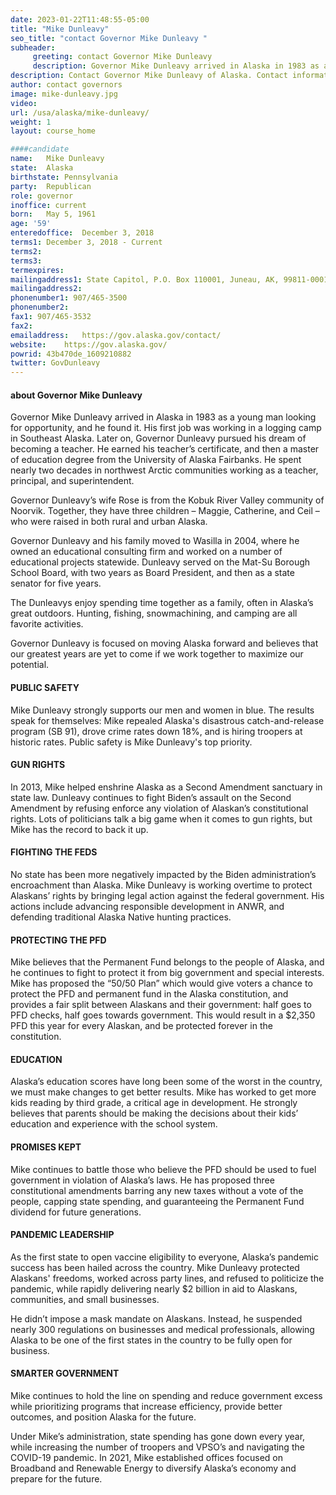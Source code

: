 ```yaml
---
date: 2023-01-22T11:48:55-05:00
title: "Mike Dunleavy"
seo_title: "contact Governor Mike Dunleavy "
subheader:
     greeting: contact Governor Mike Dunleavy 
     description: Governor Mike Dunleavy arrived in Alaska in 1983 as a young man looking for opportunity, and he found it.
description: Contact Governor Mike Dunleavy of Alaska. Contact information for Mike Dunleavy includes his email address, phone number, and mailing address.
author: contact governors
image: mike-dunleavy.jpg
video:
url: /usa/alaska/mike-dunleavy/
weight: 1
layout: course_home

####candidate
name:	Mike Dunleavy
state:	Alaska
birthstate: Pennsylvania
party:	Republican
role: governor
inoffice: current
born:	May 5, 1961
age: '59'
enteredoffice:	December 3, 2018
terms1: December 3, 2018 - Current
terms2: 
terms3: 
termexpires:	
mailingaddress1: State Capitol, P.O. Box 110001, Juneau, AK, 99811-0001
mailingaddress2:		
phonenumber1: 907/465-3500
phonenumber2:	
fax1: 907/465-3532
fax2: 
emailaddress:	https://gov.alaska.gov/contact/
website:	https://gov.alaska.gov/
powrid: 43b470de_1609210882
twitter: GovDunleavy
---
```

#### about Governor Mike Dunleavy 
Governor Mike Dunleavy arrived in Alaska in 1983 as a young man looking for opportunity, and he found it. His first job was working in a logging camp in Southeast Alaska. Later on, Governor Dunleavy pursued his dream of becoming a teacher. He earned his teacher’s certificate, and then a master of education degree from the University of Alaska Fairbanks. He spent nearly two decades in northwest Arctic communities working as a teacher, principal, and superintendent.

Governor Dunleavy’s wife Rose is from the Kobuk River Valley community of Noorvik. Together, they have three children – Maggie, Catherine, and Ceil – who were raised in both rural and urban Alaska.

Governor Dunleavy and his family moved to Wasilla in 2004, where he owned an educational consulting firm and worked on a number of educational projects statewide. Dunleavy served on the Mat-Su Borough School Board, with two years as Board President, and then as a state senator for five years.

The Dunleavys enjoy spending time together as a family, often in Alaska’s great outdoors. Hunting, fishing, snowmachining, and camping are all favorite activities.

Governor Dunleavy is focused on moving Alaska forward and believes that our greatest years are yet to come if we work together to maximize our potential.

#### PUBLIC SAFETY
Mike Dunleavy strongly supports our men and women in blue. The results speak for themselves: Mike repealed Alaska's disastrous catch-and-release program (SB 91), drove crime rates down 18%, and is hiring troopers at historic rates. Public safety is Mike Dunleavy's top priority.

#### GUN RIGHTS
In 2013, Mike helped enshrine Alaska as a Second Amendment sanctuary in state law. Dunleavy continues to fight Biden’s assault on the Second Amendment by refusing enforce any violation of Alaskan’s constitutional rights. Lots of politicians talk a big game when it comes to gun rights, but Mike has the record to back it up.

#### FIGHTING THE FEDS
No state has been more negatively impacted by the Biden administration’s encroachment than Alaska. Mike Dunleavy is working overtime to protect Alaskans’ rights by bringing legal action against the federal government. His actions include advancing responsible development in ANWR, and defending traditional Alaska Native hunting practices.

#### PROTECTING THE PFD
Mike believes that the Permanent Fund belongs to the people of Alaska, and he continues to fight to protect it from big government and special interests. Mike has proposed the “50/50 Plan” which would give voters a chance to protect the PFD and permanent fund in the Alaska constitution, and provides a fair split between Alaskans and their government: half goes to PFD checks, half goes towards government. This would result in a $2,350 PFD this year for every Alaskan, and be protected forever in the constitution.

#### EDUCATION
Alaska’s education scores have long been some of the worst in the country, we must make changes to get better results. Mike has worked to get more kids reading by third grade, a critical age in development. He strongly believes that parents should be making the decisions about their kids’ education and experience with the school system.

#### PROMISES KEPT
Mike continues to battle those who believe the PFD should be used to fuel government in violation of Alaska’s laws. He has proposed three constitutional amendments barring any new taxes without a vote of the people, capping state spending, and guaranteeing the Permanent Fund dividend for future generations.

#### PANDEMIC LEADERSHIP
As the first state to open vaccine eligibility to everyone, Alaska’s pandemic success has been hailed across the country. Mike Dunleavy protected Alaskans' freedoms, worked across party lines, and refused to politicize the pandemic, while rapidly delivering nearly $2 billion in aid to Alaskans, communities, and small businesses.

He didn’t impose a mask mandate on Alaskans. Instead, he suspended nearly 300 regulations on businesses and medical professionals, allowing Alaska to be one of the first states in the country to be fully open for business.

#### SMARTER GOVERNMENT
Mike continues to hold the line on spending and reduce government excess while prioritizing programs that increase efficiency, provide better outcomes, and position Alaska for the future.

Under Mike’s administration, state spending has gone down every year, while increasing the number of troopers and VPSO’s and navigating the COVID-19 pandemic. In 2021, Mike established offices focused on Broadband and Renewable Energy to diversify Alaska’s economy and prepare for the future.